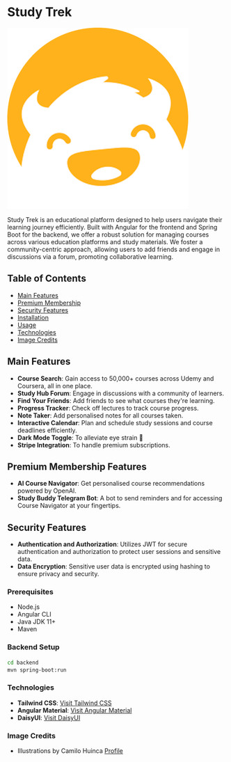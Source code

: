 # Study Trek

![Study Trek Logo](frontend/src/assets/logo-studytrek.png)

Study Trek is an educational platform designed to help users navigate their learning journey efficiently. Built with Angular for the frontend and Spring Boot for the backend, we offer a robust solution for managing courses across various education platforms and study materials. We foster a community-centric approach, allowing users to add friends and engage in discussions via a forum, promoting collaborative learning.

## Table of Contents
- [Main Features](#main-features)
- [Premium Membership](#premium-membership)
- [Security Features](#security-features)
- [Installation](#installation)
- [Usage](#usage)
- [Technologies](#technologies)
- [Image Credits](#image-credits)

## Main Features
- **Course Search**: Gain access to 50,000+ courses across Udemy and Coursera, all in one place. 
- **Study Hub Forum**: Engage in discussions with a community of learners.
- **Find Your Friends**: Add friends to see what courses they're learning.
- **Progress Tracker**: Check off lectures to track course progress.
- **Note Taker**: Add personalised notes for all courses taken.
- **Interactive Calendar**: Plan and schedule study sessions and course deadlines efficiently.
- **Dark Mode Toggle**: To alleviate eye strain 👀 
- **Stripe Integration**: To handle premium subscriptions. 

## Premium Membership Features
- **AI Course Navigator**: Get personalised course recommendations powered by OpenAI.
- **Study Buddy Telegram Bot**: A bot to send reminders and for accessing Course Navigator at your fingertips.

## Security Features
- **Authentication and Authorization**: Utilizes JWT for secure authentication and authorization to protect user sessions and sensitive data.
- **Data Encryption**: Sensitive user data is encrypted using hashing to ensure privacy and security.

### Prerequisites
- Node.js
- Angular CLI
- Java JDK 11+
- Maven

### Backend Setup
```bash
cd backend
mvn spring-boot:run
```

### Technologies
- **Tailwind CSS**: [Visit Tailwind CSS](https://tailwindcss.com/)
- **Angular Material**: [Visit Angular Material](https://material.angular.io/)
- **DaisyUI**: [Visit DaisyUI](https://daisyui.com/)

### Image Credits
- Illustrations by Camilo Huinca [Profile](https://agentpekka.com/artist/camilo-huinca/)